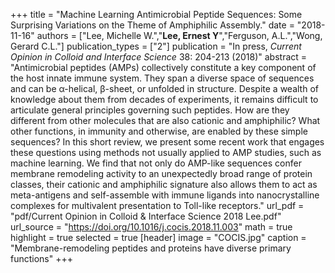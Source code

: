 +++
title = "Machine Learning Antimicrobial Peptide Sequences: Some Surprising Variations on the Theme of Amphiphilic Assembly."
date = "2018-11-16"
authors = ["Lee, Michelle W.","**Lee, Ernest Y**","Ferguson, A.L.","Wong, Gerard C.L."]
publication_types = ["2"]
publication = "In press, *Current Opinion in Colloid and Interface Science* 38: 204-213 (2018)"
abstract = "Antimicrobial peptides (AMPs) collectively constitute a key component of the host innate immune system. They span a diverse space of sequences and can be α-helical, β-sheet, or unfolded in structure. Despite a wealth of knowledge about them from decades of experiments, it remains difficult to articulate general principles governing such peptides. How are they different from other molecules that are also cationic and amphiphilic? What other functions, in immunity and otherwise, are enabled by these simple sequences? In this short review, we present some recent work that engages these questions using methods not usually applied to AMP studies, such as machine learning. We find that not only do AMP-like sequences confer membrane remodeling activity to an unexpectedly broad range of protein classes, their cationic and amphiphilic signature also allows them to act as meta-antigens and self-assemble with immune ligands into nanocrystalline complexes for multivalent presentation to Toll-like receptors."
url_pdf = "pdf/Current Opinion in Colloid & Interface Science 2018 Lee.pdf"
url_source = "https://doi.org/10.1016/j.cocis.2018.11.003"
math = true
highlight = true
selected = true
[header]
image = "COCIS.jpg"
caption = "Membrane-remodeling peptides and proteins have diverse primary functions"
+++